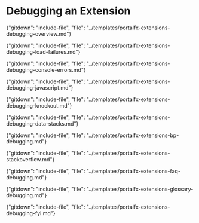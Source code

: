 
# Debugging an Extension 

<!-- Intro section has moved to the overview document for this topic. -->

<!--  required section -->

{"gitdown": "include-file", "file": "../templates/portalfx-extensions-debugging-overview.md"}

{"gitdown": "include-file", "file": "../templates/portalfx-extensions-debugging-load-failures.md"}

{"gitdown": "include-file", "file": "../templates/portalfx-extensions-debugging-console-errors.md"}

{"gitdown": "include-file", "file": "../templates/portalfx-extensions-debugging-javascript.md"}

{"gitdown": "include-file", "file": "../templates/portalfx-extensions-debugging-knockout.md"}

{"gitdown": "include-file", "file": "../templates/portalfx-extensions-debugging-data-stacks.md"}

{"gitdown": "include-file", "file": "../templates/portalfx-extensions-bp-debugging.md"}

{"gitdown": "include-file", "file": "../templates/portalfx-extensions-stackoverflow.md"}

{"gitdown": "include-file", "file": "../templates/portalfx-extensions-faq-debugging.md"}

{"gitdown": "include-file", "file": "../templates/portalfx-extensions-glossary-debugging.md"}

{"gitdown": "include-file", "file": "../templates/portalfx-extensions-debugging-fyi.md"}